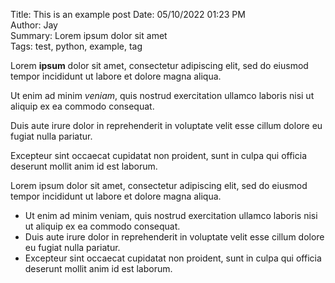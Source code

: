 Title: This is an example post
Date: 05/10/2022 01:23 PM  
Author: Jay  
Summary: Lorem ipsum dolor sit amet  
Tags: test, python, example, tag  

Lorem **ipsum** dolor sit amet, consectetur adipiscing elit, sed do eiusmod tempor incididunt ut labore et dolore magna aliqua.  

Ut enim ad minim _veniam_, quis nostrud exercitation ullamco laboris nisi ut aliquip ex ea commodo consequat.  

Duis aute irure dolor in reprehenderit in voluptate velit esse cillum dolore eu fugiat nulla pariatur.  

Excepteur sint occaecat cupidatat non proident, sunt in culpa qui officia deserunt mollit anim id est laborum.

Lorem ipsum dolor sit amet, consectetur adipiscing elit, sed do eiusmod tempor incididunt ut labore et dolore magna aliqua.  

* Ut enim ad minim veniam, quis nostrud exercitation ullamco laboris nisi ut aliquip ex ea commodo consequat.  
* Duis aute irure dolor in reprehenderit in voluptate velit esse cillum dolore eu fugiat nulla pariatur.  
* Excepteur sint occaecat cupidatat non proident, sunt in culpa qui officia deserunt mollit anim id est laborum.
